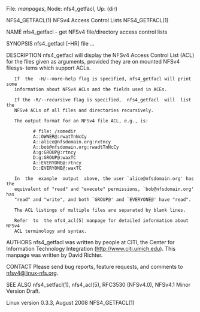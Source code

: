 File: *manpages*,  Node: nfs4_getfacl,  Up: (dir)

NFS4_GETFACL(1)           NFSv4 Access Control Lists           NFS4_GETFACL(1)



NAME
       nfs4_getfacl - get NFSv4 file/directory access control lists

SYNOPSIS
       nfs4_getfacl [-HR] file ...

DESCRIPTION
       nfs4_getfacl  will  display the NFSv4 Access Control List (ACL) for the
       files given as arguments, provided they are on mounted  NFSv4  filesys‐
       tems which support ACLs.

       If  the  -H/--more-help flag is specified, nfs4_getfacl will print some
       information about NFSv4 ACLs and the fields used in ACEs.

       If the -R/--recursive flag is specified,  nfs4_getfacl  will  list  the
       NFSv4 ACLs of all files and directories recursively.

       The output format for an NFSv4 file ACL, e.g., is:

              # file: /somedir
              A::OWNER@:rwatTnNcCy
              A::alice@nfsdomain.org:rxtncy
              A::bob@nfsdomain.org:rwadtTnNcCy
              A:g:GROUP@:rtncy
              D:g:GROUP@:waxTC
              A::EVERYONE@:rtncy
              D::EVERYONE@:waxTC

       In  the  example  output  above, the user `alice@nfsdomain.org' has the
       equivalent of "read" and "execute" permissions, `bob@nfsdomain.org' has
       "read" and "write", and both `GROUP@' and `EVERYONE@' have "read".

       The ACL listings of multiple files are separated by blank lines.

       Refer  to  the nfs4_acl(5) manpage for detailed information about NFSv4
       ACL terminology and syntax.

AUTHORS
       nfs4_getfacl was written by people at CITI, the Center for  Information
       Technology  Integration  (http://www.citi.umich.edu).  This manpage was
       written by David Richter.

CONTACT
       Please  send  bug  reports,   feature   requests,   and   comments   to
       <nfsv4@linux-nfs.org>.

SEE ALSO
       nfs4_setfacl(1),  nfs4_acl(5), RFC3530 (NFSv4.0), NFSv4.1 Minor Version
       Draft.



Linux                     version 0.3.3, August 2008           NFS4_GETFACL(1)
